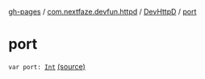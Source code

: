 [gh-pages](../../index.md) / [com.nextfaze.devfun.httpd](../index.md) / [DevHttpD](index.md) / [port](./port.md)

# port

`var port: `[`Int`](https://kotlinlang.org/api/latest/jvm/stdlib/kotlin/-int/index.html) [(source)](https://github.com/NextFaze/dev-fun/tree/master/devfun-httpd/src/main/java/com/nextfaze/devfun/httpd/HttpD.kt#L47)